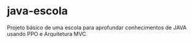 # java-escola
Projeto básico de uma escola para aprofundar conhecimentos de JAVA usando PPO e Arquitetura MVC
